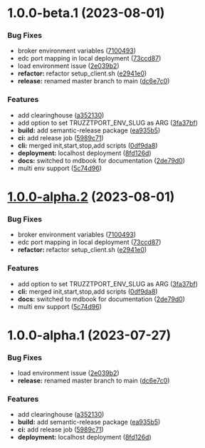 # 1.0.0-beta.1 (2023-08-01)


### Bug Fixes

*  broker environment variables ([7100493](https://github.com/truzzt/truzztport/commit/71004933bb5001c8be5dae347bf5e2595e418d9e))
* edc port mapping in local deployment ([73ccd87](https://github.com/truzzt/truzztport/commit/73ccd871182ef6b2fb19d1bba1093265a6980750))
* load environment issue ([2e039b2](https://github.com/truzzt/truzztport/commit/2e039b27355621590741d08b324c58c1995d6afb))
* **refactor:** refactor setup_client.sh ([e2941e0](https://github.com/truzzt/truzztport/commit/e2941e0c9d00370675f28850f16c9eb134ade0d3))
* **release:** renamed master branch to main ([dc6e7c0](https://github.com/truzzt/truzztport/commit/dc6e7c06f22f8aaffddeda82ced2c56df72dea2e))


### Features

* add clearinghouse ([a352130](https://github.com/truzzt/truzztport/commit/a352130e7737611a7e3ae879d14608fa80b03ba4))
* add option to set TRUZZTPORT_ENV_SLUG as ARG ([3fa37bf](https://github.com/truzzt/truzztport/commit/3fa37bf67b0142b66af10ab59213452bf901b94f))
* **build:** add semantic-release package ([ea935b5](https://github.com/truzzt/truzztport/commit/ea935b5406143665b47c9417e2a379751e38dc6e))
* **ci:** add release job ([5989c71](https://github.com/truzzt/truzztport/commit/5989c716867de0ce808ef4c5198b6c5373a47d79))
* **cli:** merged init,start,stop,add scripts ([0df9da8](https://github.com/truzzt/truzztport/commit/0df9da8354c5016f4f085b98d0bbf8d3d6a8a8a4))
* **deployment:** localhost deployment ([8fd126d](https://github.com/truzzt/truzztport/commit/8fd126d120c1b0573702913552ffbf54767a014c))
* **docs:** switched to mdbook for documentation ([2de79d0](https://github.com/truzzt/truzztport/commit/2de79d01e9bae237dab2667664268ef43ccef2b7))
* multi env support ([5c74d96](https://github.com/truzzt/truzztport/commit/5c74d96a7ff33e82497c1dd7fbcd74752acd4b2a))

# [1.0.0-alpha.2](https://github.com/truzzt/truzztport/compare/v1.0.0-alpha.1...v1.0.0-alpha.2) (2023-08-01)


### Bug Fixes

*  broker environment variables ([7100493](https://github.com/truzzt/truzztport/commit/71004933bb5001c8be5dae347bf5e2595e418d9e))
* edc port mapping in local deployment ([73ccd87](https://github.com/truzzt/truzztport/commit/73ccd871182ef6b2fb19d1bba1093265a6980750))
* **refactor:** refactor setup_client.sh ([e2941e0](https://github.com/truzzt/truzztport/commit/e2941e0c9d00370675f28850f16c9eb134ade0d3))


### Features

* add option to set TRUZZTPORT_ENV_SLUG as ARG ([3fa37bf](https://github.com/truzzt/truzztport/commit/3fa37bf67b0142b66af10ab59213452bf901b94f))
* **cli:** merged init,start,stop,add scripts ([0df9da8](https://github.com/truzzt/truzztport/commit/0df9da8354c5016f4f085b98d0bbf8d3d6a8a8a4))
* **docs:** switched to mdbook for documentation ([2de79d0](https://github.com/truzzt/truzztport/commit/2de79d01e9bae237dab2667664268ef43ccef2b7))
* multi env support ([5c74d96](https://github.com/truzzt/truzztport/commit/5c74d96a7ff33e82497c1dd7fbcd74752acd4b2a))

# 1.0.0-alpha.1 (2023-07-27)


### Bug Fixes

* load environment issue ([2e039b2](https://github.com/truzzt/truzztport/commit/2e039b27355621590741d08b324c58c1995d6afb))
* **release:** renamed master branch to main ([dc6e7c0](https://github.com/truzzt/truzztport/commit/dc6e7c06f22f8aaffddeda82ced2c56df72dea2e))


### Features

* add clearinghouse ([a352130](https://github.com/truzzt/truzztport/commit/a352130e7737611a7e3ae879d14608fa80b03ba4))
* **build:** add semantic-release package ([ea935b5](https://github.com/truzzt/truzztport/commit/ea935b5406143665b47c9417e2a379751e38dc6e))
* **ci:** add release job ([5989c71](https://github.com/truzzt/truzztport/commit/5989c716867de0ce808ef4c5198b6c5373a47d79))
* **deployment:** localhost deployment ([8fd126d](https://github.com/truzzt/truzztport/commit/8fd126d120c1b0573702913552ffbf54767a014c))

